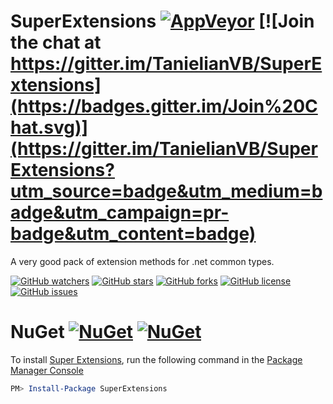 # SuperExtensions [![AppVeyor](https://ci.appveyor.com/api/projects/status/github/TanielianVB/SuperExtensions?svg=true)](https://ci.appveyor.com/project/TanielianVB/superextensions) [![Join the chat at https://gitter.im/TanielianVB/SuperExtensions](https://badges.gitter.im/Join%20Chat.svg)](https://gitter.im/TanielianVB/SuperExtensions?utm_source=badge&utm_medium=badge&utm_campaign=pr-badge&utm_content=badge)
A very good pack of extension methods for .net common types.

[![GitHub watchers](https://img.shields.io/github/watchers/TanielianVB/SuperExtensions.svg)](https://github.com/TanielianVB/SuperExtensions/watchers) [![GitHub stars](https://img.shields.io/github/stars/TanielianVB/SuperExtensions.svg)](https://github.com/TanielianVB/SuperExtensions/stargazers) [![GitHub forks](https://img.shields.io/github/forks/TanielianVB/SuperExtensions.svg)](https://github.com/TanielianVB/SuperExtensions/network) [![GitHub license](https://img.shields.io/badge/license-MIT-blue.svg)](https://raw.githubusercontent.com/TanielianVB/SuperExtensions/master/LICENSE) [![GitHub issues](https://img.shields.io/github/issues/TanielianVB/SuperExtensions.svg)](https://github.com/TanielianVB/SuperExtensions/issues)

# NuGet [![NuGet](https://img.shields.io/nuget/v/SuperExtensions.svg)](https://www.nuget.org/packages/SuperExtensions/) [![NuGet](https://img.shields.io/nuget/dt/SuperExtensions.svg)](https://www.nuget.org/packages/SuperExtensions/)
To install [Super Extensions](https://www.nuget.org/packages/SuperExtensions/), run the following command in the [Package Manager Console](http://docs.nuget.org/consume/package-manager-console)

```PowerShell
PM> Install-Package SuperExtensions
```
